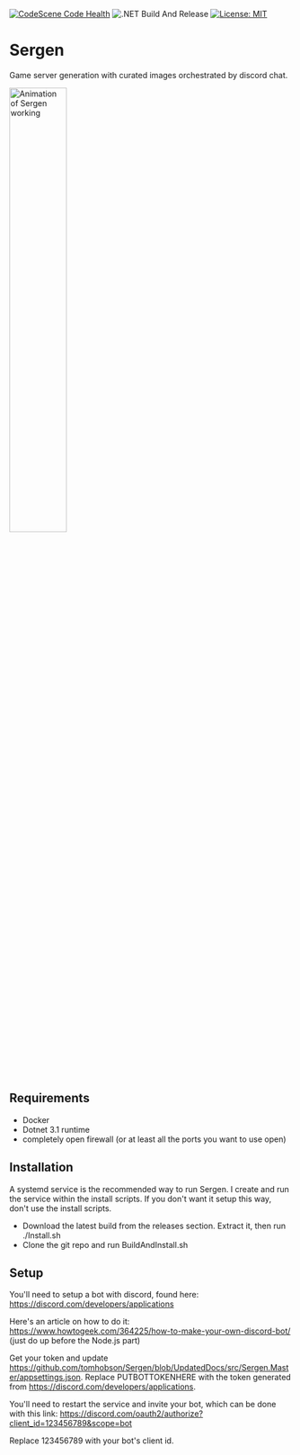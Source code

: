[![CodeScene Code Health](https://codescene.io/projects/9083/status-badges/code-health)](https://codescene.io/projects/9083) ![.NET Build And Release](https://github.com/tomhobson/Sergen/workflows/.NET%20Build%20And%20Release/badge.svg) [![License: MIT](https://img.shields.io/badge/License-MIT-yellow.svg)](https://opensource.org/licenses/MIT)

# Sergen
Game server generation with curated images orchestrated by discord chat.

<img src="https://github.com/tomhobson/Sergen/blob/master/screenshots/startandstop.gif" alt="Animation of Sergen working" width="45%">

## Requirements
* Docker
* Dotnet 3.1 runtime
* completely open firewall (or at least all the ports you want to use open)

## Installation
A systemd service is the recommended way to run Sergen. I create and run the service within the install scripts. If you don't want it setup this way, don't use the install scripts.

* Download the latest build from the releases section. Extract it, then run ./Install.sh
* Clone the git repo and run BuildAndInstall.sh

## Setup

You'll need to setup a bot with discord, found here: https://discord.com/developers/applications

Here's an article on how to do it: https://www.howtogeek.com/364225/how-to-make-your-own-discord-bot/ (just do up before the Node.js part)

Get your token and update https://github.com/tomhobson/Sergen/blob/UpdatedDocs/src/Sergen.Master/appsettings.json.
Replace PUTBOTTOKENHERE with the token generated from https://discord.com/developers/applications.

You'll need to restart the service and invite your bot, which can be done with this link:
https://discord.com/oauth2/authorize?client_id=123456789&scope=bot

Replace 123456789 with your bot's client id.

